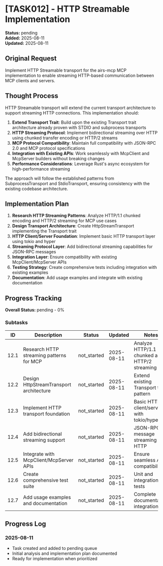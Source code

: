 # [TASK012] - HTTP Streamable Implementation

**Status:** pending  
**Added:** 2025-08-11  
**Updated:** 2025-08-11

## Original Request
Implement HTTP Streamable transport for the airs-mcp MCP implementation to enable streaming HTTP-based communication between MCP clients and servers.

## Thought Process
HTTP Streamable transport will extend the current transport architecture to support streaming HTTP connections. This implementation should:

1. **Extend Transport Trait**: Build upon the existing Transport trait architecture already proven with STDIO and subprocess transports
2. **HTTP Streaming Protocol**: Implement bidirectional streaming over HTTP using chunked transfer encoding or HTTP/2 streams
3. **MCP Protocol Compatibility**: Maintain full compatibility with JSON-RPC 2.0 and MCP protocol specifications
4. **Integration with Existing APIs**: Work seamlessly with McpClient and McpServer builders without breaking changes
5. **Performance Considerations**: Leverage Rust's async ecosystem for high-performance streaming

The approach will follow the established patterns from SubprocessTransport and StdioTransport, ensuring consistency with the existing codebase architecture.

## Implementation Plan
1. **Research HTTP Streaming Patterns**: Analyze HTTP/1.1 chunked encoding and HTTP/2 streaming for MCP use cases
2. **Design Transport Architecture**: Create HttpStreamTransport implementing the Transport trait
3. **HTTP Client/Server Foundation**: Implement basic HTTP transport layer using tokio and hyper
4. **Streaming Protocol Layer**: Add bidirectional streaming capabilities for JSON-RPC messages
5. **Integration Layer**: Ensure compatibility with existing McpClient/McpServer APIs
6. **Testing Strategy**: Create comprehensive tests including integration with existing examples
7. **Documentation**: Add usage examples and integrate with existing documentation

## Progress Tracking

**Overall Status:** pending - 0%

### Subtasks
| ID | Description | Status | Updated | Notes |
|----|-------------|--------|---------|-------|
| 12.1 | Research HTTP streaming patterns for MCP | not_started | 2025-08-11 | Analyze HTTP/1.1 chunked and HTTP/2 streaming |
| 12.2 | Design HttpStreamTransport architecture | not_started | 2025-08-11 | Extend existing Transport trait pattern |
| 12.3 | Implement HTTP transport foundation | not_started | 2025-08-11 | Basic HTTP client/server with tokio/hyper |
| 12.4 | Add bidirectional streaming support | not_started | 2025-08-11 | JSON-RPC message streaming over HTTP |
| 12.5 | Integrate with McpClient/McpServer APIs | not_started | 2025-08-11 | Ensure seamless API compatibility |
| 12.6 | Create comprehensive test suite | not_started | 2025-08-11 | Unit and integration tests |
| 12.7 | Add usage examples and documentation | not_started | 2025-08-11 | Complete documentation integration |

## Progress Log
### 2025-08-11
- Task created and added to pending queue
- Initial analysis and implementation plan documented
- Ready for implementation when prioritized
